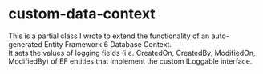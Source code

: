 # custom-data-context

This is a partial class I wrote to extend the functionality of an auto-generated Entity Framework 6 Database Context.  
It sets the values of logging fields (i.e. CreatedOn, CreatedBy, ModifiedOn, ModifiedBy) of EF entities that implement the custom ILoggable interface.